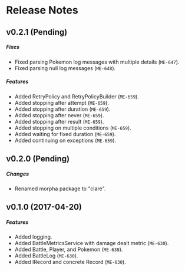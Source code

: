 # Release Notes

## v0.2.1 (Pending)
##### Fixes
- Fixed parsing Pokemon log messages with multiple details (`ME-647`).
- Fixed parsing null log messages (`ME-648`).

##### Features
- Added RetryPolicy and RetryPolicyBuilder (`ME-659`).
- Added stopping after attempt (`ME-659`).
- Added stopping after duration (`ME-659`).
- Added stopping after never (`ME-659`).
- Added stopping after result (`ME-659`).
- Added stopping on multiple conditions (`ME-659`).
- Added waiting for fixed duration (`ME-659`).
- Added continuing on exceptions (`ME-659`).

## v0.2.0 (Pending)
##### Changes
- Renamed morpha package to "clare".

## v0.1.0 (2017-04-20)
##### Features
- Added logging.
- Added BattleMetricsService with damage dealt metric (`ME-630`).
- Added Battle, Player, and Pokemon (`ME-630`).
- Added BattleLog (`ME-630`).
- Added IRecord and concrete Record (`ME-630`).
